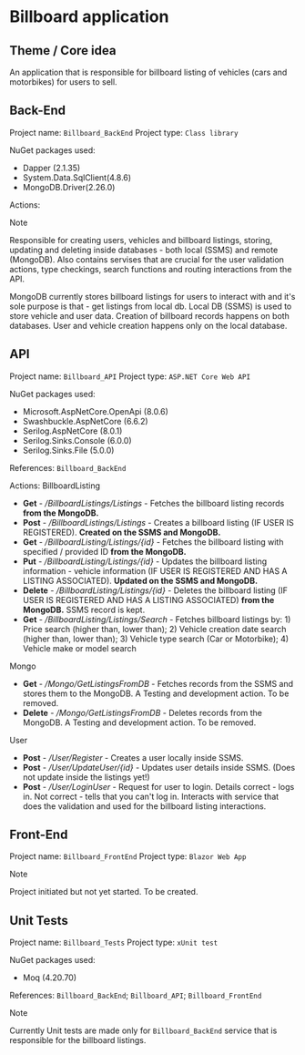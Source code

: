 # Billboard application

## Theme / Core idea
An application that is responsible for billboard listing of vehicles (cars and motorbikes) for users to sell.

## Back-End
Project name: `Billboard_BackEnd`
Project type: `Class library`

NuGet packages used: 
- Dapper (2.1.35)
- System.Data.SqlClient(4.8.6)
- MongoDB.Driver(2.26.0)

Actions: 
> [!NOTE]
> Responsible for creating users, vehicles and billboard listings, storing, updating and deleting inside databases - both local (SSMS) and remote (MongoDB). Also contains servises that are crucial for the user validation actions, type checkings, search functions and routing interactions from the API.
>
> MongoDB currently stores billboard listings for users to interact with and it's sole purpose is that - get listings from local db. Local DB (SSMS) is used to store vehicle and user data. Creation of billboard records happens on both databases. User and vehicle creation happens only on the local database.

## API
Project name: `Billboard_API`
Project type: `ASP.NET Core Web API`

NuGet packages used: 
- Microsoft.AspNetCore.OpenApi (8.0.6)
- Swashbuckle.AspNetCore (6.6.2)
- Serilog.AspNetCore (8.0.1)
- Serilog.Sinks.Console (6.0.0)
- Serilog.Sinks.File (5.0.0)

References: `Billboard_BackEnd`

Actions:
BillboardListing
- __Get__ - _/BillboardListings/Listings_ - Fetches the billboard listing records **from the MongoDB.**
- __Post__ - _/BillboardListings/Listings_ - Creates a billboard listing (IF USER IS REGISTERED). **Created on the SSMS and MongoDB.**
- __Get__ - _/BillboardListing/Listings/{id}_ - Fetches the billboard listing with specified / provided ID **from the MongoDB.**
- __Put__ - _/BillboardListing/Listings/{id}_ - Updates the billboard listing information - vehicle information (IF USER IS REGISTERED AND HAS A LISTING ASSOCIATED). **Updated on the SSMS and MongoDB.**
- __Delete__ - _/BillboardListing/Listings/{id}_ - Deletes the billboard listing (IF USER IS REGISTERED AND HAS A LISTING ASSOCIATED) **from the MongoDB.** SSMS record is kept. 
- __Get__ - _/BillboardListing/Listings/Search_ - Fetches billboard listings by: 1) Price search (higher than, lower than); 2) Vehicle creation date search (higher than, lower than); 3) Vehicle type search (Car or Motorbike); 4) Vehicle make or model search
  
Mongo
- __Get__ - _/Mongo/GetListingsFromDB_ - Fetches records from the SSMS and stores them to the MongoDB. A Testing and development action. To be removed.
- __Delete__ - _/Mongo/GetListingsFromDB_ - Deletes records from the MongoDB. A Testing and development action. To be removed.

User
- __Post__ - _/User/Register_ - Creates a user locally inside SSMS. 
- __Post__ - _/User/UpdateUser/{id}_ - Updates user details inside SSMS. (Does not update inside the listings yet!)
- __Post__ - _/User/LoginUser_ - Request for user to login. Details correct - logs in. Not correct - tells that you can't log in. Interacts with service that does the validation and used for the billboard listing interactions.

## Front-End
Project name: `Billboard_FrontEnd`
Project type: `Blazor Web App`

> [!NOTE]
> Project initiated but not yet started. To be created.

## Unit Tests
Project name: `Billboard_Tests`
Project type: `xUnit test`

NuGet packages used: 
- Moq (4.20.70)

References: `Billboard_BackEnd`; `Billboard_API`; `Billboard_FrontEnd`

> [!NOTE]
> Currently Unit tests are made only for `Billboard_BackEnd` service that is responsible for the billboard listings.
